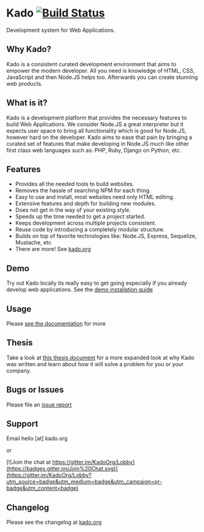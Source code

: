 # Kado [![Build Status](https://travis-ci.org/KadoOrg/kado.svg?branch=master)](https://travis-ci.org/KadoOrg/kado)

Development system for Web Applications.

## Why Kado?

Kado is a consistent curated development environment that aims to empower the
modern developer. All you need is knowledge of HTML, CSS, JavaScript and then
Node.JS helps too. Afterwards you can create stunning web products.

## What is it?

Kado is a development platform that provides the necessary features to build
Web Applications. We consider Node.JS a great interpreter but it expects user
space to bring all functionality which is good for Node.JS, however hard on the
developer. Kado aims to ease that pain by bringing a curated set of features
that make developing in Node.JS much like other first class web languages
such as: PHP, Ruby, Django on Python, etc. 

## Features

* Provides all the needed tools to build websites.
* Removes the hassle of searching NPM for each thing.
* Easy to use and install, most websites need only HTML editing.
* Extensive features and depth for building new modules.
* Does not get in the way of your existing style.
* Speeds up the time needed to get a project started.
* Keeps development across multiple projects consistent.
* Reuse code by introducing a completely modular structure.
* Builds on top of favorite technologies like:
 Node.JS, Express, Sequelize, Mustache, etc
* There are more! See [kado.org](https://kado.org/)

## Demo

Try out Kado locally its really easy to get going especially if you
already develop web applications. See the
[demo installation guide](https://kado.org/content/install-the-demo)

## Usage

Please [see the documentation](https://kado.org/doc/kado/3.x) for more

## Thesis

Take a look at [this thesis document](https://kado.org/content/thesis) for a
more expanded look at why Kado was written and learn about how it will solve
a problem for you or your company.

## Bugs or Issues

Please file an [issue report](https://github.com/KadoOrg/kado/issues)

## Support

Email hello [at] kado.org

or 

[![Join the chat at https://gitter.im/KadoOrg/Lobby](https://badges.gitter.im/Join%20Chat.svg)](https://gitter.im/KadoOrg/Lobby?utm_source=badge&utm_medium=badge&utm_campaign=pr-badge&utm_content=badge)

## Changelog

Please see the changelog at [kado.org](https://kado.org/content/changelog)
